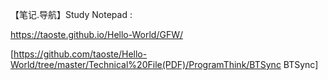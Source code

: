 
【笔记.导航】Study Notepad :

https://taoste.github.io/Hello-World/GFW/

[https://github.com/taoste/Hello-World/tree/master/Technical%20File(PDF)/ProgramThink/BTSync BTSync]
